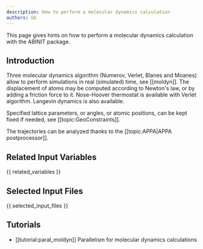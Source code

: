 ```yaml
---
description: How to perform a molecular dynamics calculation
authors: GG
---
```

<!--- This is the source file for this topics. Can be edited. -->

This page gives hints on how to perform a molecular dynamics calculation with the ABINIT package.

## Introduction

Three molecular dynamics algorithm (Numerov, Verlet, Blanes and Moanes) allow
to perform simulations in real (simulated) time, see [[moldyn]]. The
displacement of atoms may be computed according to Newton's law, or by adding
a friction force to it. Nose-Hoover thermostat is available with Verlet
algorithm. Langevin dynamics is also available.

Specified lattice parameters, or angles, or atomic positions, can be kept
fixed if needed, see [[topic:GeoConstraints]].

The trajectories can be analyzed thanks to the [[topic:APPA|APPA postprocessor]].


## Related Input Variables

{{ related_variables }}

## Selected Input Files

{{ selected_input_files }}

## Tutorials

* [[tutorial:paral_moldyn]] Parallelism for molecular dynamics calculations

